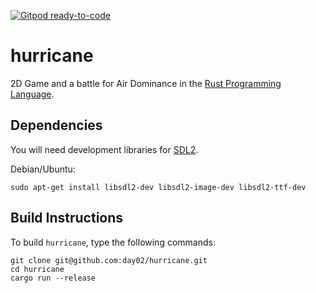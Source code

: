 [![Gitpod ready-to-code](https://img.shields.io/badge/Gitpod-ready--to--code-blue?logo=gitpod)](https://gitpod.io/#https://github.com/day02/hurricane)

# hurricane

2D Game and a battle for Air Dominance in the [Rust Programming Language](https://www.rust-lang.org).


## Dependencies

You will need development libraries for [SDL2](https://www.libsdl.org).

Debian/Ubuntu:

    sudo apt-get install libsdl2-dev libsdl2-image-dev libsdl2-ttf-dev

## Build Instructions

To build `hurricane`, type the following commands:

    git clone git@github.com:day02/hurricane.git
    cd hurricane
    cargo run --release

